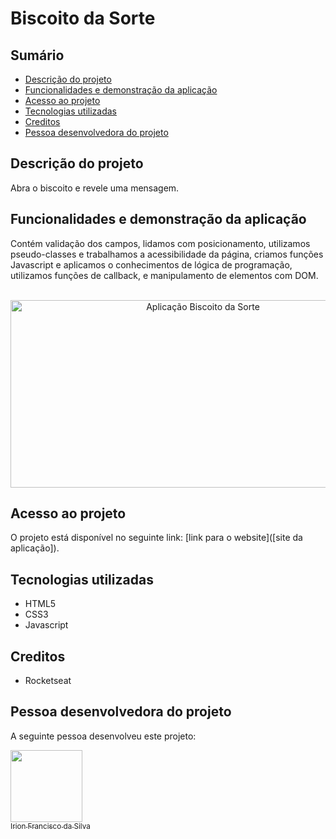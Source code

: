# Biscoito da Sorte

## Sumário

- [Descrição do projeto](#descrição-do-projeto)
- [Funcionalidades e demonstração da aplicação](#funcionalidades-e-demonstração-da-aplicação)
- [Acesso ao projeto](#acesso-ao-projeto)
- [Tecnologias utilizadas](#tecnologias-utilizadas)
- [Creditos](#creditos)
- [Pessoa desenvolvedora do projeto](#pessoa-desenvolvedora)

## Descrição do projeto

Abra o biscoito e revele uma mensagem.

## Funcionalidades e demonstração da aplicação

Contém validação dos campos, lidamos com posicionamento, utilizamos pseudo-classes e trabalhamos a acessibilidade da página, criamos funções Javascript e aplicamos o conhecimentos de lógica de programação, utilizamos funções de callback, e manipulamento de elementos com DOM.

<br>

<div align="center">
  <img src="https://i.imgur.com/QtRl1vu.jpg" alt="Aplicação Biscoito da Sorte" width="600" height="300"/>
</div>

## Acesso ao projeto

O projeto está disponível no seguinte link: [link para o website]([site da aplicação]).

## Tecnologias utilizadas

- HTML5
- CSS3
- Javascript

## Creditos

- Rocketseat

## Pessoa desenvolvedora do projeto
A seguinte pessoa desenvolveu este projeto:

[<img src="https://avatars.githubusercontent.com/u/83726646?v=4" width=115><br><sub>Irion Francisco da Silva</sub>](https://github.com/irion-silva)